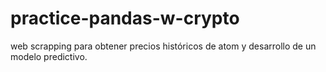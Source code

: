 # practice-pandas-w-crypto
web scrapping para obtener precios históricos de atom y desarrollo de un modelo predictivo.
